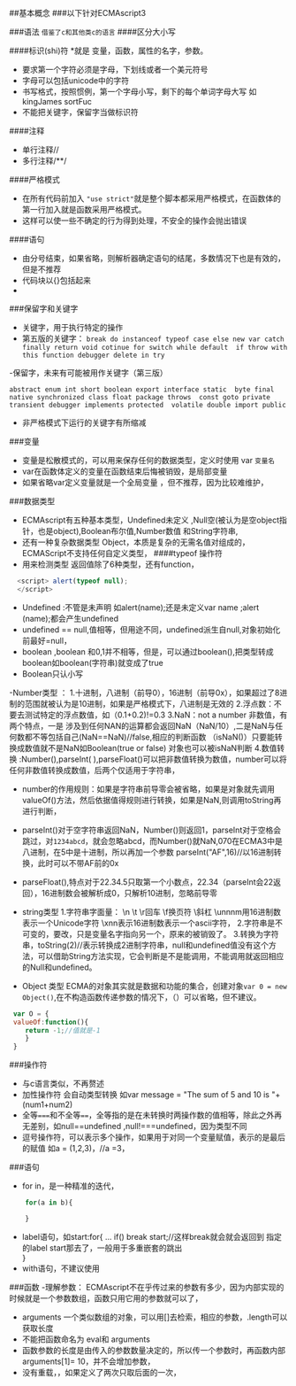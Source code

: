 ##基本概念
###以下针对ECMAscript3

###语法
`借鉴了c和其他类c的语言`
####区分大小写

####标识(shi)符
 *就是 变量，函数，属性的名字，参数。
- 要求第一个字符必须是字母，下划线或者一个美元符号
- 字母可以包括unicode中的字符
- 书写格式，按照惯例，第一个字母小写，剩下的每个单词字母大写 如 kingJames sortFuc
- 不能把关键字，保留字当做标识符

####注释
- 单行注释//
- 多行注释/**/

####严格模式
- 在所有代码前加入  `"use strict"`就是整个脚本都采用严格模式，在函数体的第一行加入就是函数采用严格模式。
- 这样可以使一些不确定的行为得到处理，不安全的操作会抛出错误

####语句
- 由分号结束，如果省略，则解析器确定语句的结尾，多数情况下也是有效的，但是不推荐
- 代码块以{}包括起来
-


###保留字和关键字

- 关键字，用于执行特定的操作
- 第五版的关键字：
`break do instanceof typeof case else new var catch
 finally return void cotinue for switch while default 
 if throw with this function debugger delete in try `

 -保留字，未来有可能被用作关键字（第三版）

 `abstract enum int short boolean export interface static 
 byte final native synchronized class float package throws 
 const goto private transient debugger implements protected 
 volatile double import public`
 - 非严格模式下运行的关键字有所缩减
 

###变量
- 变量是松散模式的，可以用来保存任何的数据类型，定义时使用 var `变量名`
-  var在函数体定义的变量在函数结束后悔被销毁，是局部变量
-  如果省略var定义变量就是一个全局变量 ，但不推荐，因为比较难维护，
 
###数据类型
- ECMAscript有五种基本类型，Undefined未定义 ,Null空(被认为是空object指针，也是object),Boolean布尔值,Number数值 和String字符串,
- 还有一种复杂数据类型 Object，本质是复杂的无需名值对组成的，ECMAScript不支持任何自定义类型，
####typeof 操作符
- 用来检测类型 返回值除了6种类型，还有function，
```javascript 
  <script> alert(typeof null);
  </script>

```

- Undefined :不管是未声明 如alert(name);还是未定义var name ;alert (name);都会产生undefined
- undefined == null,值相等，但用途不同，undefined派生自null,对象初始化前最好=null，
- boolean ,boolean 和0,1并不相等，但是，可以通过boolean(),把类型转成boolean如boolean(字符串)就变成了true
- Boolean只认小写

-Number类型 ：
1.十进制，八进制（前导0），16进制（前导0x），如果超过了8进制的范围就被认为是10进制，如果是严格模式下，八进制是无效的
2.浮点数：不要去测试特定的浮点数值，如（0.1+0.2)!=0.3
3.NaN：not a number 非数值，有两个特点，一是 涉及到任何NAN的运算都会返回NaN（NaN/10）,二是NaN与任何数都不等包括自己(NaN==NaN)//false,相应的判断函数 （isNaN()）只要能转换成数值就不是NaN如Boolean(true or false)
对象也可以被isNaN判断
4.数值转换 :Number(),parseInt( ),parseFloat()可以把非数值转换为数值，number可以将任何非数值转换成数值，后两个仅适用于字符串，
- number的作用规则：如果是字符串前导零会被省略，如果是对象就先调用valueOf()方法，然后依据值得规则进行转换，如果是NaN,则调用toString再进行判断，
- parseInt()对于空字符串返回NaN，Number()则返回1，parseInt对于空格会跳过，对`1234abcd`，就会忽略abcd，而Number()就NaN,070在ECMA3中是八进制，在5中是十进制，所以再加一个参数
parseInt("AF",16)//以16进制转换，此时可以不带AF前的0x
- parseFloat(),特点对于22.34.5只取第一个小数点，22.34（parseInt会22返回），16进制数会被解析成0，只解析10进制，忽略前导零

- string类型
1.字符串字面量： \n \t \r回车 \f换页符 \\斜杠 \unnnm用16进制数表示一个Unicode字符 \xnn表示16进制数表示一个ascii字符，
2.字符串是不可变的，要改，只是变量名字指向另一个，原来的被销毁了。
3.转换为字符串，toString(2)//表示转换成2进制字符串，null和undefined值没有这个方法，可以借助String方法实现，它会判断是不是能调用，不能调用就返回相应的Null和undefined。

- Object 类型
 ECMA的对象其实就是数据和功能的集合，创建对象`var 0 = new Object()`,在不构造函数传递参数的情况下，（）可以省略，但不建议。
```javascript
 var O = {
 valueOf:function(){
    return -1;//值就是-1
    }
 }
```
###操作符 
- 与c语言类似，不再赘述
- 加性操作符 会自动类型转换 如var message = "The sum of 5 and 10 is "+ (num1+num2)
- 全等`===`和不全等`==`，全等指的是在未转换时两操作数的值相等，除此之外再无差别，如null==undefined ,null!===undefined，因为类型不同
- 逗号操作符，可以表示多个操作，如果用于对同一个变量赋值，表示的是最后的赋值 如a = (1,2,3)，//a =3，

###语句 
- for in，是一种精准的迭代，
```javascript
    for(a in b){

    }
```
- label语句，如start:for{
                            ...
                            if()
                            break start;//这样break就会就会返回到 指定的label start那去了，一般用于多重嵌套的跳出           
                        }
- with语句，不建议使用

###函数
-理解参数： ECMAscript不在乎传过来的参数有多少，因为内部实现的时候就是一个参数数组，函数只用它用的参数就可以了，
- arguments   一个类似数组的对象，可以用[]去检索，相应的参数，.length可以获取长度
- 不能把函数命名为 eval和 arguments
- 函数参数的长度是由传入的参数数量决定的，所以传一个参数时，再函数内部arguments[1]= 10，并不会增加参数，
- 没有重载，，如果定义了两次只取后面的一次，

